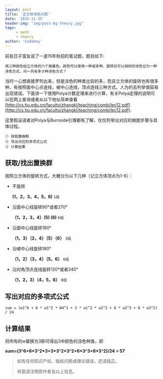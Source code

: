 ```yaml
---
layout: post
title: '正方体涂色问题'
date: '2015-11-15'
header-img: "img/post-bg-theory.jpg"
tags:
     - math
     - theory
author: 'Codeboy'
---
```


前些日子室友说了一道15年秋招的笔试题，题目如下:

	用三种颜色给立方体的六个面着色，颜色可以使用一种或多种，旋转后可以相同的涂色记为一种涂色方式，问一共有多少种涂色方式？

当时一心想直接罗列出来，但是涂色的种类比较的多，而且立方体的旋转也有很多种，有按照面中心点连线，棱中心连线，顶点连线三种方式。人为的去列举很容易出现错误。下面讲一下使用Polya计数定理来进行计算，有关Polya定理的说明可以在网上查询或者从以下地址简单查看[http://cs.tju.edu.cn/faculty/zhangkl/teaching/comb/lec12.pdf](http://cs.tju.edu.cn/faculty/zhangkl/teaching/comb/lec12.pdf).

这里假设读者对Polya与Burnside引理都有了解，仅仅列举出对应的做题步骤与具体过程。

	① 获取置换群
	② 写出对应的多项式公式
	③ 计算结果


## 获取/找出置换群

按照立方体的旋转方式，大概分为以下几种（记立方体顶点为1-6）：

- 不旋转  

	**(1，2，3，4，5，6)**  `1组`
	

- 沿面中心线旋转90°或者270°

	**（1，2，3，4）(5) (6)** `6组`
	
- 沿面中心线旋转180°

	**（1，3）（2，4）（5）（6）** `3组`
	
- 沿棱中心线旋转180°

	**（1，2）（3，4）（5，6）**  `6组`
	
- 沿对角顶点连线旋转120°或者240°

	**（1，2，3）（4，5，6）**  `8组`

## 写出对应的多项式公式

	sum = (w1^6 + 6 * w1^2 * W4^1 + 3 * w1^2 * w2^2 + 6 * w2^3 + 8 * w3^2) / 24
	
## 计算结果

将所有的w替换为3即可得出3中颜色的涂色种类，即

**sum=(3^6+6\*3^2\*3+3\*3^2*3^2+6\*3^3+8\*3^2)/24 = 57**


> 如有任何知识产权、版权问题或理论错误，还请指正。
>
> 转载请注明原作者及以上信息。
